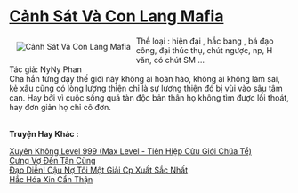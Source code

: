 <a href="https://utruyen.com/truyen/canh-sat-va-con-lang-mafia/19549/" title="Cảnh Sát Và Con Lang Mafia"><h1>Cảnh Sát Và Con Lang Mafia</h1></a><div style="display:table"><img align="right" style="float: left; padding: 10px;" src="https://utruyen.com/images/story/200x260/canh-sat-va-con-lang-mafia.jpg" alt="Cảnh Sát Và Con Lang Mafia">Thể loại : hiện đại , hắc bang , bá đạo công, đại thúc thụ, chút ngược, np, H văn, có chút SM ...<br/>
Tác giả: NyNy Phan<br/>
Cha hắn từng dạy thế giới này không ai hoàn hảo, không ai không làm sai, kẻ xấu cũng có lòng lương thiện chỉ là sự lương thiện đó bị vùi vào sâu tâm can. Hay bởi vì cuộc sống quá tàn độc bản thân họ không tìm được lối thoát, hay đơn giản họ chỉ cô đơn.</div><p><br><b>Truyện Hay Khác :</b></p><a href="https://utruyen.com/truyen/xuyen-khong-level-999-max-level-tien-hiep-cuu-gioi-chua-te/17636/" alt="Xuyên Không Level 999 (Max Level - Tiên Hiệp Cửu Giới Chúa Tể)">Xuyên Không Level 999 (Max Level - Tiên Hiệp Cửu Giới Chúa Tể)</a><br/><a href="https://github.com/quanluxury/ngontinhhot/tree/master/truyenhay/19169/" alt="Cưng Vợ Đến Tận Cùng">Cưng Vợ Đến Tận Cùng</a><br/><a href="https://www.flickr.com/photos/184340401@N07/48818771673/" alt="Đạo Diễn! Cậu Nợ Tôi Một Giải Cp Xuất Sắc Nhất">Đạo Diễn! Cậu Nợ Tôi Một Giải Cp Xuất Sắc Nhất</a><br/><a href="https://github.com/quanluxury/ngontinhhot/tree/master/truyenhay/18710/" alt="Hắc Hóa Xin Cẩn Thận">Hắc Hóa Xin Cẩn Thận</a><br/>